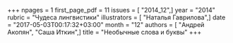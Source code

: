 +++
npages = 1
first_page_pdf = 11
issues = [ "2014_12",]
year = "2014"
rubric = "Чудеса лингвистики"
illustrators = [ "Наталья Гаврилова",]
date = "2017-05-03T00:17:32+03:00"
month = "12"
authors = [ "Андрей Акопян", "Саша Иткин",]
title = "Необычные слова и буквы"
+++

